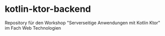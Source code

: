 # kotlin-ktor-backend
Repository für den Workshop "Serverseitige Anwendungen mit Kotlin Ktor" im Fach Web Technologien 
